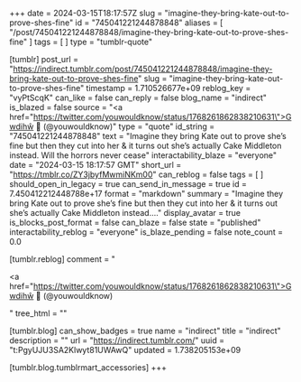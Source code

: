 +++
date = 2024-03-15T18:17:57Z
slug = "imagine-they-bring-kate-out-to-prove-shes-fine"
id = "745041221244878848"
aliases = [ "/post/745041221244878848/imagine-they-bring-kate-out-to-prove-shes-fine" ]
tags = [ ]
type = "tumblr-quote"

[tumblr]
post_url = "https://indirect.tumblr.com/post/745041221244878848/imagine-they-bring-kate-out-to-prove-shes-fine"
slug = "imagine-they-bring-kate-out-to-prove-shes-fine"
timestamp = 1.710526677e+09
reblog_key = "vyPtScqK"
can_like = false
can_reply = false
blog_name = "indirect"
is_blazed = false
source = "<a href=\"https://twitter.com/youwouldknow/status/1768261862838210631\">Gwdihŵ 🦉 (@youwouldknow)</a>"
type = "quote"
id_string = "745041221244878848"
text = "Imagine they bring Kate out to prove she’s fine but then they cut into her &amp; it turns out she’s actually Cake Middleton instead. Will the horrors never cease"
interactability_blaze = "everyone"
date = "2024-03-15 18:17:57 GMT"
short_url = "https://tmblr.co/ZY3jbyfMwmiNKm00"
can_reblog = false
tags = [ ]
should_open_in_legacy = true
can_send_in_message = true
id = 7.450412212448788e+17
format = "markdown"
summary = "Imagine they bring Kate out to prove she’s fine but then they cut into her & it turns out she’s actually Cake Middleton instead...."
display_avatar = true
is_blocks_post_format = false
can_blaze = false
state = "published"
interactability_reblog = "everyone"
is_blaze_pending = false
note_count = 0.0

[tumblr.reblog]
comment = "<p><a href=\"https://twitter.com/youwouldknow/status/1768261862838210631\">Gwdihŵ 🦉 (@youwouldknow)</a></p>"
tree_html = ""

[tumblr.blog]
can_show_badges = true
name = "indirect"
title = "indirect"
description = ""
url = "https://indirect.tumblr.com/"
uuid = "t:PgyUJU3SA2Klwyt81UWAwQ"
updated = 1.738205153e+09

[tumblr.blog.tumblrmart_accessories]
+++
